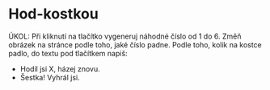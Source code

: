 # Hod-kostkou

ÚKOL: Při kliknutí na tlačítko vygeneruj náhodné číslo od 1 do 6.
Změň obrázek na stránce podle toho, jaké číslo padne.
Podle toho, kolik na kostce padlo, do textu pod tlačítkem napiš:

- Hodil jsi X, házej znovu.
- Šestka! Vyhrál jsi.
